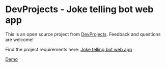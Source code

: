 # DevProjects - Joke telling bot web app

This is an open source project from [DevProjects](http://www.codementor.io/projects). Feedback and questions are welcome!

Find the project requirements here: [Joke telling bot web app](https://www.codementor.io/projects/web/joke-telling-bot-web-app-cjd2eyrfak)

[Demo](https://joke-telling-bot.vercel.app/)
